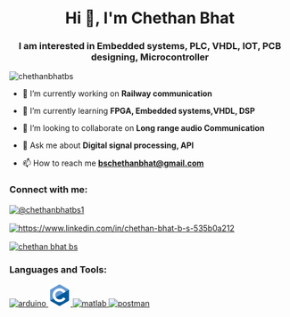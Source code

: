 <h1 align="center">Hi 👋, I'm Chethan Bhat</h1>

<h3 align="center">I am interested in Embedded systems, PLC, VHDL, IOT, PCB designing, Microcontroller</h3>

<p align="left"> <img src="https://komarev.com/ghpvc/?username=chethanbhatbs&label=Profile%20views&color=0e75b6&style=flat" alt="chethanbhatbs" /> </p>

- 🔭 I’m currently working on **Railway communication**

- 🌱 I’m currently learning **FPGA, Embedded systems,VHDL, DSP**

- 👯 I’m looking to collaborate on **Long range audio Communication**

- 💬 Ask me about **Digital signal processing, API**

- 📫 How to reach me **bschethanbhat@gmail.com**

<h3 align="left">Connect with me:</h3>

<p align="left">

<a href="https://twitter.com/chethanbhatbs1" target="blank"><img align="center" src="https://raw.githubusercontent.com/rahuldkjain/github-profile-readme-generator/master/src/images/icons/Social/twitter.svg" alt="@chethanbhatbs1" height="30" width="40" /></a>

<a href="https://linkedin.com/in/https://www.linkedin.com/in/chethan-bhat-b-s-535b0a212" target="blank"><img align="center" src="https://raw.githubusercontent.com/rahuldkjain/github-profile-readme-generator/master/src/images/icons/Social/linked-in-alt.svg" alt="https://www.linkedin.com/in/chethan-bhat-b-s-535b0a212" height="30" width="40" /></a>

<a href="https://fb.com/chethan bhat bs" target="blank"><img align="center" src="https://raw.githubusercontent.com/rahuldkjain/github-profile-readme-generator/master/src/images/icons/Social/facebook.svg" alt="chethan bhat bs" height="30" width="40" /></a>

</p>

<h3 align="left">Languages and Tools:</h3>

<p align="left"> <a href="https://www.arduino.cc/" target="_blank" rel="noreferrer"> <img src="https://cdn.worldvectorlogo.com/logos/arduino-1.svg" alt="arduino" width="40" height="40"/> </a> <a href="https://www.cprogramming.com/" target="_blank" rel="noreferrer"> <img src="https://raw.githubusercontent.com/devicons/devicon/master/icons/c/c-original.svg" alt="c" width="40" height="40"/> </a> <a href="https://www.mathworks.com/" target="_blank" rel="noreferrer"> <img src="https://upload.wikimedia.org/wikipedia/commons/2/21/Matlab_Logo.png" alt="matlab" width="40" height="40"/> </a> <a href="https://postman.com" target="_blank" rel="noreferrer"> <img src="https://www.vectorlogo.zone/logos/getpostman/getpostman-icon.svg" alt="postman" width="40" height="40"/> </a> </p>















































